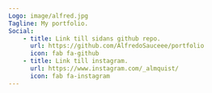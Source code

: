 ```yaml
---
Logo: image/alfred.jpg
Tagline: My portfolio.
Social:
    - title: Link till sidans github repo.
      url: https://github.com/AlfredoSauceee/portfolio
      icon: fab fa-github
    - title: Link till instagram.
      url: https://www.instagram.com/_almquist/
      icon: fab fa-instagram
---
```

